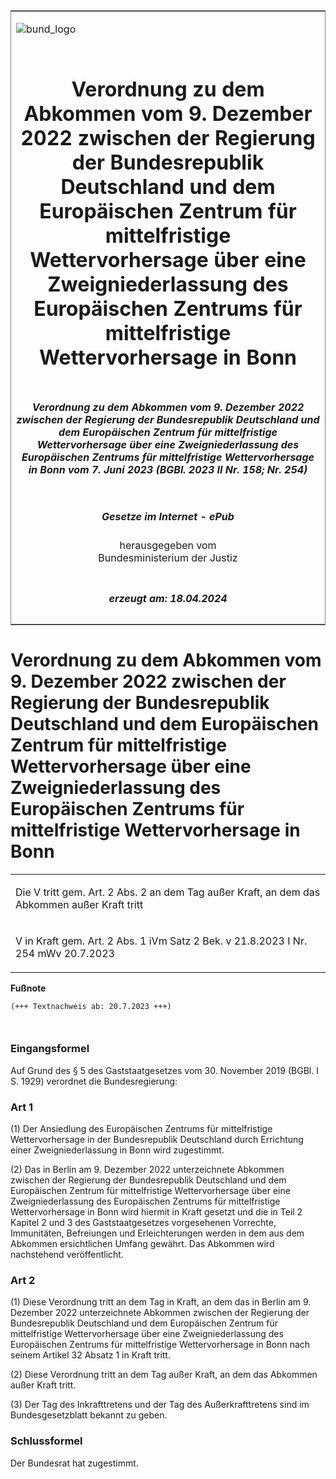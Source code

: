 <span id="DECKBLATT.html"></span>

<table border="0" frame="border" width="100%">

<tr valign="top">

<td align="left">

![bund\_logo](BfJ_2021_Web_de_de.gif)

</td>

<td align="right">

 

</td>

</tr>

<tr align="center" valign="middle">

<td colspan="2">

# Verordnung zu dem Abkommen vom 9. Dezember 2022 zwischen der Regierung der Bundesrepublik Deutschland und dem Europäischen Zentrum für mittelfristige Wettervorhersage über eine Zweigniederlassung des Europäischen Zentrums für mittelfristige Wettervorhersage in Bonn

</td>

</tr>

<tr align="center" valign="middle">

<td colspan="2">

##### Verordnung zu dem Abkommen vom 9. Dezember 2022 zwischen der Regierung der Bundesrepublik Deutschland und dem Europäischen Zentrum für mittelfristige Wettervorhersage über eine Zweigniederlassung des Europäischen Zentrums für mittelfristige Wettervorhersage in Bonn vom 7. Juni 2023 (BGBl. 2023 II Nr. 158; Nr. 254)

</td>

</tr>

<tr align="center" valign="middle">

<td colspan="2">

  
  

##### Gesetze im Internet - ePub  
  
herausgegeben vom  
Bundesministerium der Justiz

</td>

</tr>

<tr align="center" valign="bottom">

<td colspan="2">

  
  

##### erzeugt am: 18.04.2024

</td>

</tr>

</table>

<span id="BJNR09E0O0023.html"></span>

# Verordnung zu dem Abkommen vom 9. Dezember 2022 zwischen der Regierung der Bundesrepublik Deutschland und dem Europäischen Zentrum für mittelfristige Wettervorhersage über eine Zweigniederlassung des Europäischen Zentrums für mittelfristige Wettervorhersage in Bonn

<div>

<div class="jnhtml">

<table width="100%">

<colgroup>

<col width="10%">

</col>

<col width="90%">

</col>

</colgroup>

<tr>

<td class="StandkommentarAufh" colspan="2">

Die V tritt gem. Art. 2 Abs. 2 an dem Tag außer Kraft, an dem das
Abkommen außer Kraft tritt

</div>

</div>

</td>

</tr>

<tr>

<td colspan="2">

V in Kraft gem. Art. 2 Abs. 1 iVm Satz 2 Bek. v 21.8.2023 I Nr. 254 mWv
20.7.2023

</td>

</tr>

</table>

</div>

</div>

<div>

  
**Fußnote**

<div class="jnhtml">

<div>

<div class="jurAbsatz">

  

``` 
(+++ Textnachweis ab: 20.7.2023 +++)

 
```

</div>

</div>

</div>

</div>

<span id="BJNR09E0O0023BJNE000100000.html"></span>

### Eingangsformel  

<div>

<div class="jnhtml">

<div>

<div class="jurAbsatz">

Auf Grund des § 5 des Gaststaatgesetzes vom 30. November 2019 (BGBl. I
S. 1929) verordnet die Bundesregierung:

</div>

</div>

</div>

</div>

<span id="BJNR09E0O0023BJNE000200000.html"></span>

### Art 1  

<div>

<div class="jnhtml">

<div>

<div class="jurAbsatz">

(1) Der Ansiedlung des Europäischen Zentrums für mittelfristige
Wettervorhersage in der Bundesrepublik Deutschland durch Errichtung
einer Zweigniederlassung in Bonn wird zugestimmt.

</div>

<div class="jurAbsatz">

(2) Das in Berlin am 9. Dezember 2022 unterzeichnete Abkommen zwischen
der Regierung der Bundesrepublik Deutschland und dem Europäischen
Zentrum für mittelfristige Wettervorhersage über eine Zweigniederlassung
des Europäischen Zentrums für mittelfristige Wettervorhersage in Bonn
wird hiermit in Kraft gesetzt und die in Teil 2 Kapitel 2 und 3 des
Gaststaatgesetzes vorgesehenen Vorrechte, Immunitäten, Befreiungen und
Erleichterungen werden in dem aus dem Abkommen ersichtlichen Umfang
gewährt. Das Abkommen wird nachstehend veröffentlicht.

</div>

</div>

</div>

</div>

<span id="BJNR09E0O0023BJNE000300000.html"></span>

### Art 2  

<div>

<div class="jnhtml">

<div>

<div class="jurAbsatz">

(1) Diese Verordnung tritt an dem Tag in Kraft, an dem das in Berlin am
9. Dezember 2022 unterzeichnete Abkommen zwischen der Regierung der
Bundesrepublik Deutschland und dem Europäischen Zentrum für
mittelfristige Wettervorhersage über eine Zweigniederlassung des
Europäischen Zentrums für mittelfristige Wettervorhersage in Bonn nach
seinem Artikel 32 Absatz 1 in Kraft tritt.

</div>

<div class="jurAbsatz">

(2) Diese Verordnung tritt an dem Tag außer Kraft, an dem das Abkommen
außer Kraft tritt.

</div>

<div class="jurAbsatz">

(3) Der Tag des Inkrafttretens und der Tag des Außerkrafttretens sind im
Bundesgesetzblatt bekannt zu geben.

</div>

</div>

</div>

</div>

<span id="BJNR09E0O0023BJNE000400000.html"></span>

### Schlussformel  

<div>

<div class="jnhtml">

<div>

<div class="jurAbsatz">

Der Bundesrat hat zugestimmt.

</div>

</div>

</div>

</div>
